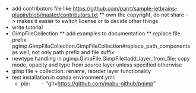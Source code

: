 * add contributors file like https://github.com/parrt/sample-jetbrains-plugin/blob/master/contributors.txt
** own the copyright, do not share -> makes it easier to switch license or to decide other things
* write tutorial
* GimpFileCollection
** add examples to documentation
** replace file prefix pgimp.GimpFileCollection.GimpFileCollection#replace_path_components as well, not only path prefix and file suffix
* newtype handling in pgimp.GimpFile.GimpFile#add_layer_from_file; copy mode, opacity and type from source layer unless specified otherwise
* gimp file + collection: rename, reorder layer functionality
* test installation in conda environment.yml:
  - pip:
    - "git+https://github.com/mabu-github/pgimp"
